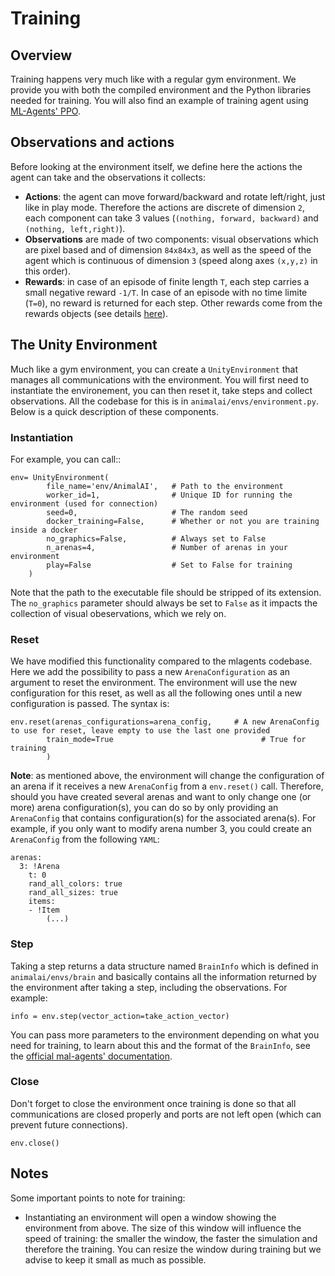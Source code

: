 # Training

## Overview

Training happens very much like with a regular gym environment. We provide you with both the compiled 
environment and the Python libraries needed for training. You will also find an example of training agent 
using [ML-Agents' PPO](https://github.com/Unity-Technologies/ml-agents/blob/master/docs/Training-PPO.md).

## Observations and actions

Before looking at the environment itself, we define here the actions the agent can take and the observations it collects:

- **Actions**: the agent can move forward/backward and rotate left/right, just like in play mode. Therefore the 
actions are discrete of dimension `2`, each component can take 3 values (`(nothing, forward, backward)` and `(nothing, left,right)`).
- **Observations** are made of two components: visual observations which are pixel based and of dimension `84x84x3`, as 
well as the speed of the agent which is continuous of dimension `3` (speed along axes `(x,y,z)` in this order).
- **Rewards**: in case of an episode of finite length `T`, each step carries a small negative reward `-1/T`. In case of 
an episode with no time limite (`T=0`), no reward is returned for each step. Other rewards come from the rewards objects 
(see details [here](definitionsOfObjects.md)).

## The Unity Environment

Much like a gym environment, you can create a `UnityEnvironment` that manages all communications with 
the environment. You will first need to instantiate the environement, you can then reset it, take steps and collect 
observations. All the codebase for this is in `animalai/envs/environment.py`. Below is a quick description of these components.

### Instantiation

For example, you can call::

```
env= UnityEnvironment(
        file_name='env/AnimalAI',   # Path to the environment
        worker_id=1,                # Unique ID for running the environment (used for connection)
        seed=0,                     # The random seed 
        docker_training=False,      # Whether or not you are training inside a docker
        no_graphics=False,          # Always set to False
        n_arenas=4,                 # Number of arenas in your environment
        play=False                  # Set to False for training                
    )
```

Note that the path to the executable file should be stripped of its extension. The `no_graphics` parameter should always 
be set to `False` as it impacts the collection of visual obeservations, which we rely on.

### Reset

We have modified this functionality compared to the mlagents codebase. Here we add the possibility to pass a new `ArenaConfiguration` 
as an argument to reset the environment. The environment will use the new configuration for this reset, as well as all the 
following ones until a new configuration is passed. The syntax is:

```
env.reset(arenas_configurations=arena_config,     # A new ArenaConfig to use for reset, leave empty to use the last one provided
        train_mode=True                                 # True for training
        )
```


**Note**: as mentioned above, the environment will change the configuration of an arena if it receives a new `ArenaConfig` 
from a `env.reset()` call. Therefore, should you have created several arenas and want to only change one (or more) arena 
configuration(s), you can do so by only providing an `ArenaConfig` that contains configuration(s) for the associated arena(s). 
For example, if you only want to modify arena number 3, you could create an `ArenaConfig` from the following `YAML`:

```
arenas:
  3: !Arena
    t: 0
    rand_all_colors: true
    rand_all_sizes: true
    items:
    - !Item
        (...)
```

### Step

Taking a step returns a data structure named `BrainInfo` which is defined in `animalai/envs/brain` and basically contains 
all the information returned by the environment after taking a step, including the observations. For example:
 
```
info = env.step(vector_action=take_action_vector)
```

You can pass more parameters to the environment depending on what you need for training, to learn about this and the 
format of the `BrainInfo`, see the [official mal-agents' documentation](https://github.com/Unity-Technologies/ml-agents/blob/master/docs/Python-API.md#interacting-with-a-unity-environment).

### Close

Don't forget to close the environment once training is done so that all communications are closed properly and ports 
are not left open (which can prevent future connections).

```
env.close()
```

## Notes

Some important points to note for training:

- Instantiating an environment will open a window showing the environment from above. The size of this window will 
influence the speed of training: the smaller the window, the faster the simulation and therefore the training. You can 
resize the window during training but we advise to keep it small as much as possible.
